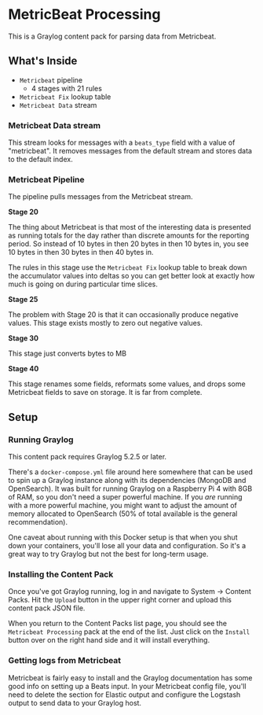 # MetricBeat Processing

This is a Graylog content pack for parsing data from Metricbeat.

## What's Inside

* `Metricbeat` pipeline
    * 4 stages with 21 rules
* `Metricbeat Fix` lookup table
* `Metricbeat Data` stream

### Metricbeat Data stream

This stream looks for messages with a `beats_type` field with a value of "metricbeat". It removes messages from the default stream and stores data to the default index.

### Metricbeat Pipeline

The pipeline pulls messages from the Metricbeat stream.

**Stage 20**

The thing about Metricbeat is that most of the interesting data is presented as running totals for the day rather than discrete amounts for the reporting period. So instead of 10 bytes in then 20 bytes in then 10 bytes in, you see 10 bytes in then 30 bytes in then 40 bytes in.

The rules in this stage use the `Metricbeat Fix` lookup table to break down the accumulator values into deltas so you can get  better look at exactly how much is going on during particular time slices.

**Stage 25**

The problem with Stage 20 is that it can occasionally produce negative values. This stage exists mostly to zero out negative values.

**Stage 30**

This stage just converts bytes to MB

**Stage 40**

This stage renames some fields, reformats some values, and drops some Metricbeat fields to save on storage. It is far from complete.

## Setup

### Running Graylog 

This content pack requires Graylog 5.2.5 or later.

There's a `docker-compose.yml` file around here somewhere that can be used to spin up a Graylog instance along with its dependencies (MongoDB and OpenSearch). It was built for running Graylog on a Raspberry Pi 4 with 8GB of RAM, so you don't need a super powerful machine. If you *are* running with a more powerful machine, you might want to adjust the amount of memory allocated to OpenSearch (50% of total available is the general recommendation). 

One caveat about running with this Docker setup is that when you shut down your containers, you'll lose all your data and configuration. So it's a great way to try Graylog but not the best for long-term usage.

### Installing the Content Pack

Once you've got Graylog running, log in and navigate to System -> Content Packs. Hit the `Upload` button in the upper right corner and upload this content pack JSON file.

When you return to the Content Packs list page, you should see the `Metricbeat Processing` pack at the end of the list. Just click on the `Install` button over on the right hand side and it will install everything.

### Getting logs from Metricbeat

Metricbeat is fairly easy to install and the Graylog documentation has some good info on setting up a Beats input. In your Metricbeat config file, you'll need to delete the section for Elastic output and configure the Logstash output to send data to your Graylog host.
